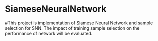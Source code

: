 # SiameseNeuralNetwork
#This project is implementation of Siamese Neural Network  and sample selection for SNN. The impact of training sample selection on the performance of network will be evaluated. 
